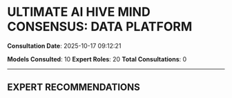 # ULTIMATE AI HIVE MIND CONSENSUS: DATA PLATFORM

**Consultation Date**: 2025-10-17 09:12:21

**Models Consulted**: 10
**Expert Roles**: 20
**Total Consultations**: 0

---

## EXPERT RECOMMENDATIONS

